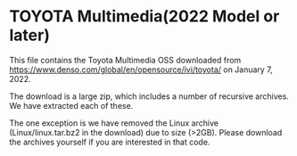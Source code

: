 # TOYOTA Multimedia(2022 Model or later)

This file contains the Toyota Multimedia OSS downloaded from
https://www.denso.com/global/en/opensource/ivi/toyota/
on January 7, 2022.

The download is a large zip, which includes a number of 
recursive archives.  We have extracted each of these.

The one exception is we have removed the Linux archive
(Linux/linux.tar.bz2 in the download) due to size (>2GB).
Please download the archives yourself if you are interested
in that code.
